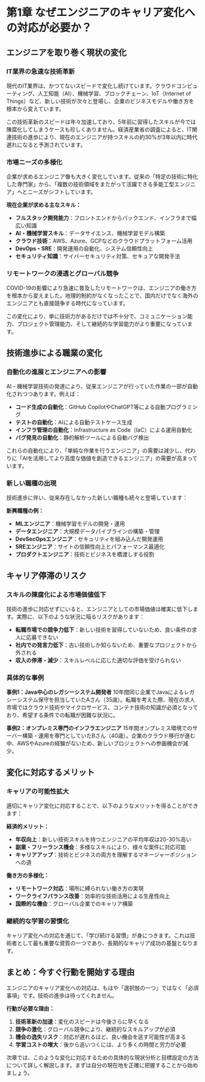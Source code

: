 # 第1章 なぜエンジニアのキャリア変化への対応が必要か？

## エンジニアを取り巻く現状の変化

### IT業界の急速な技術革新

現代のIT業界は、かつてないスピードで変化し続けています。クラウドコンピューティング、人工知能（AI）、機械学習、ブロックチェーン、IoT（Internet of Things）など、新しい技術が次々と登場し、企業のビジネスモデルや働き方を根本から変えています。

この技術革新のスピードは年々加速しており、5年前に習得したスキルが今では陳腐化してしまうケースも珍しくありません。経済産業省の調査によると、IT関連技術の進歩により、現在のエンジニアが持つスキルの約30%が3年以内に時代遅れになると予測されています。

### 市場ニーズの多様化

企業が求めるエンジニア像も大きく変化しています。従来の「特定の技術に特化した専門家」から、「複数の技術領域をまたがって活躍できる多能工型エンジニア」へとニーズがシフトしています。

**現在企業が求める主なスキル：**
- **フルスタック開発能力**：フロントエンドからバックエンド、インフラまで幅広い知識
- **AI・機械学習スキル**：データサイエンス、機械学習モデル構築
- **クラウド技術**：AWS、Azure、GCPなどのクラウドプラットフォーム活用
- **DevOps・SRE**：開発運用の自動化、システム信頼性向上
- **セキュリティ知識**：サイバーセキュリティ対策、セキュアな開発手法

### リモートワークの浸透とグローバル競争

COVID-19の影響により急速に普及したリモートワークは、エンジニアの働き方を根本から変えました。地理的制約がなくなったことで、国内だけでなく海外のエンジニアとも直接競争する時代になっています。

この変化により、単に技術力があるだけでは不十分で、コミュニケーション能力、プロジェクト管理能力、そして継続的な学習能力がより重要になっています。

## 技術進歩による職業の変化

### 自動化の進展とエンジニアへの影響

AI・機械学習技術の発達により、従来エンジニアが行っていた作業の一部が自動化されつつあります。例えば：

- **コード生成の自動化**：GitHub CopilotやChatGPT等による自動プログラミング
- **テストの自動化**：AIによる自動テストケース生成
- **インフラ管理の自動化**：Infrastructure as Code（IaC）による運用自動化
- **バグ発見の自動化**：静的解析ツールによる自動バグ検出

これらの自動化により、「単純な作業を行うエンジニア」の需要は減少し、代わりに「AIを活用してより高度な価値を創造できるエンジニア」の需要が高まっています。

### 新しい職種の出現

技術進歩に伴い、従来存在しなかった新しい職種も続々と登場しています：

**新興職種の例：**
- **MLエンジニア**：機械学習モデルの開発・運用
- **データエンジニア**：大規模データパイプラインの構築・管理
- **DevSecOpsエンジニア**：セキュリティを組み込んだ開発運用
- **SREエンジニア**：サイトの信頼性向上とパフォーマンス最適化
- **プロダクトエンジニア**：技術とビジネスを橋渡しする役割

## キャリア停滞のリスク

### スキルの陳腐化による市場価値低下

技術の進歩に対応せずにいると、エンジニアとしての市場価値は確実に低下します。実際に、以下のような状況に陥るリスクがあります：

- **転職市場での競争力低下**：新しい技術を習得していないため、良い条件の求人に応募できない
- **社内での発言力低下**：古い技術しか知らないため、重要なプロジェクトから外される
- **収入の停滞・減少**：スキルレベルに応じた適切な評価を受けられない

### 具体的な事例

**事例1：Java中心のレガシーシステム開発者**
10年間同じ企業でJavaによるレガシーシステム保守を担当していたAさん（35歳）。転職を考えた際、現在の求人市場ではクラウド技術やマイクロサービス、コンテナ技術の知識が必須となっており、希望する条件での転職が困難な状況に。

**事例2：オンプレミス専門のインフラエンジニア**
15年間オンプレミス環境でのサーバー構築・運用を専門としていたBさん（40歳）。企業のクラウド移行が進む中、AWSやAzureの経験がないため、新しいプロジェクトへの参画機会が減少。

## 変化に対応するメリット

### キャリアの可能性拡大

適切にキャリア変化に対応することで、以下のようなメリットを得ることができます：

**経済的メリット：**
- **年収向上**：新しい技術スキルを持つエンジニアの平均年収は20-30%高い
- **副業・フリーランス機会**：多様なスキルにより、様々な案件に対応可能
- **キャリアアップ**：技術とビジネスの両方を理解するマネージャーポジションへの道

**働き方の多様化：**
- **リモートワーク対応**：場所に縛られない働き方の実現
- **ワークライフバランス改善**：効率的な技術活用による生産性向上
- **国際的な機会**：グローバル企業でのキャリア構築

### 継続的な学習の習慣化

キャリア変化への対応を通じて、「学び続ける習慣」が身につきます。これは技術者として最も重要な資質の一つであり、長期的なキャリア成功の基盤となります。

## まとめ：今すぐ行動を開始する理由

エンジニアのキャリア変化への対応は、もはや「選択肢の一つ」ではなく「必須事項」です。技術の進歩は待ってくれません。

**行動が必要な理由：**

1. **技術革新の加速**：変化のスピードは今後さらに早くなる
2. **競争の激化**：グローバル競争により、継続的なスキルアップが必須
3. **機会の逸失リスク**：対応が遅れるほど、良い機会を逃す可能性が高まる
4. **学習コストの増大**：後から追いつくには、より多くの時間と労力が必要

次章では、このような変化に対応するための具体的な現状分析と目標設定の方法について詳しく解説します。まずは自分の現在地を正確に把握することから始めましょう。